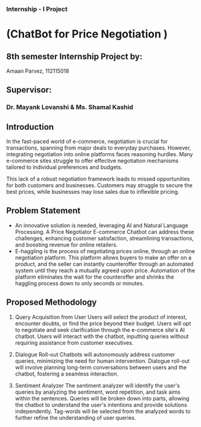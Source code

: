 ### Internship - I Project
# (ChatBot for Price Negotiation )

## 8th semester Internship Project by:

Amaan Parvez, 112115018

## Supervisor:  
### Dr. Mayank Lovanshi & Ms. Shamal Kashid


## Introduction
In the fast-paced world of e-commerce, negotiation is crucial for transactions, spanning from major deals to everyday purchases. However, integrating negotiation into online platforms faces reasoning hurdles. 
Many e-commerce sites struggle to offer effective negotiation mechanisms tailored to individual preferences and budgets.

This lack of a robust negotiation framework leads to missed opportunities for both customers and businesses. Customers may struggle to secure the best prices, while businesses may lose sales due to inflexible pricing. 

## Problem Statement
* An innovative solution is needed, leveraging AI and Natural Language Processing. A Price Negotiator E-commerce Chatbot can address these challenges, enhancing customer satisfaction, streamlining transactions, and boosting revenue for online retailers.
* E-haggling is the process of negotiating prices online, through an online negotiation platform. This platform allows buyers to make an offer on a product, and the seller can instantly counteroffer through an automated system until they reach a mutually agreed upon price. Automation of the platform eliminates the wait for the counteroffer and shrinks the haggling process down to only seconds or minutes.

## Proposed Methodology
1. Query Acquisition from User
Users will select the product of interest, encounter doubts, or find the price beyond their budget.
Users will opt to negotiate and seek clarification through the e-commerce site's AI chatbot.
Users will interact with the chatbot, inputting queries without requiring assistance from customer executives.

2. Dialogue Roll-out
Chatbots will autonomously address customer queries, minimizing the need for human intervention.
Dialogue roll-out will involve planning long-term conversations between users and the chatbot, fostering a seamless interaction.

3. Sentiment Analyzer
The sentiment analyzer will identify the user's queries by analyzing the sentiment, word repetition, and task aims within the sentences.
Queries will be broken down into parts, allowing the chatbot to understand the user's intentions and provide solutions independently.
Tag-words will be selected from the analyzed words to further refine the understanding of user queries.
